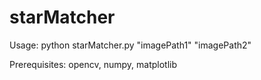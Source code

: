 # starMatcher

Usage: python starMatcher.py "imagePath1" "imagePath2"

Prerequisites: opencv, numpy, matplotlib
